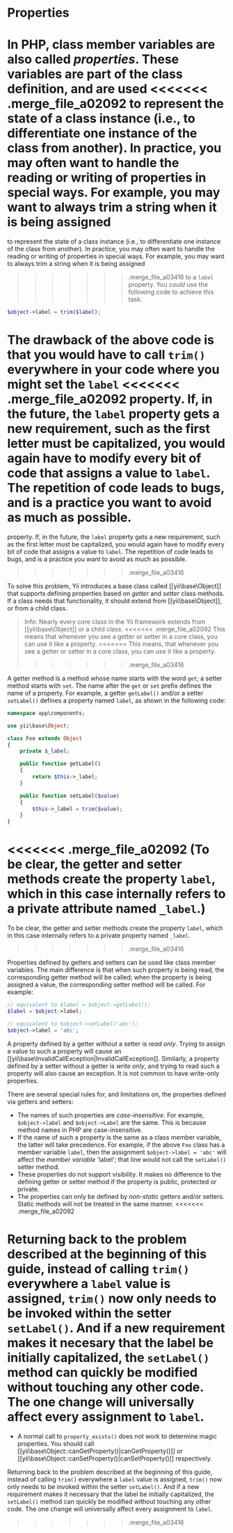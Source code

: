 Properties
==========

In PHP, class member variables are also called *properties*. These variables are part of the class definition, and are used
<<<<<<< .merge_file_a02092
to represent the state of a class instance (i.e., to differentiate one instance of the class from another). In practice, you may often want to handle the reading or writing of properties in special ways. For example, you may want to always trim a string when it is being assigned
=======
to represent the state of a class instance (i.e., to differentiate one instance of the class from another).
In practice, you may often want to handle the reading or writing of properties in special ways. For example,
you may want to always trim a string when it is being assigned
>>>>>>> .merge_file_a03416
to a `label` property. You *could* use the following code to achieve this task:

```php
$object->label = trim($label);
```

The drawback of the above code is that you would have to call `trim()` everywhere in your code where you might set the `label`
<<<<<<< .merge_file_a02092
property. If, in the future, the `label` property gets a new requirement, such as the first letter must be capitalized, you would again have to modify every bit of code that assigns a value to `label`. The repetition of code leads to bugs, and is a practice you want to avoid as much as possible.
=======
property. If, in the future, the `label` property gets a new requirement, such as the first letter must be capitalized,
you would again have to modify every bit of code that assigns a value to `label`.
The repetition of code leads to bugs, and is a practice you want to avoid as much as possible.
>>>>>>> .merge_file_a03416

To solve this problem, Yii introduces a base class called [[yii\base\Object]] that supports defining properties
based on *getter* and *setter* class methods. If a class needs that functionality, it should extend from
[[yii\base\Object]], or from a child class.

> Info: Nearly every core class in the Yii framework extends from [[yii\base\Object]] or a child class.
<<<<<<< .merge_file_a02092
  This means that whenever you see a getter or setter in a core class, you can use it like a property.
=======
  This means, that whenever you see a getter or setter in a core class, you can use it like a property.
>>>>>>> .merge_file_a03416

A getter method is a method whose name starts with the word `get`; a setter method starts with `set`.
The name after the `get` or `set` prefix defines the name of a property. For example, a getter `getLabel()` and/or
a setter `setLabel()` defines a property named `label`, as shown in the following code:

```php
namespace app\components;

use yii\base\Object;

class Foo extends Object
{
    private $_label;

    public function getLabel()
    {
        return $this->_label;
    }

    public function setLabel($value)
    {
        $this->_label = trim($value);
    }
}
```

<<<<<<< .merge_file_a02092
(To be clear, the getter and setter methods create the property `label`, which in this case internally refers to a private attribute named `_label`.)
=======
To be clear, the getter and setter methods create the property `label`, which in this case internally refers to a private
property named `_label`.
>>>>>>> .merge_file_a03416

Properties defined by getters and setters can be used like class member variables. The main difference is that
when such property is being read, the corresponding getter method will be called;  when the property is
being assigned a value, the corresponding setter method will be called. For example:

```php
// equivalent to $label = $object->getLabel();
$label = $object->label;

// equivalent to $object->setLabel('abc');
$object->label = 'abc';
```

A property defined by a getter without a setter is *read only*. Trying to assign a value to such a property will cause
an [[yii\base\InvalidCallException|InvalidCallException]]. Similarly, a property defined by a setter without a getter
is *write only*, and trying to read such a property will also cause an exception. It is not common to have write-only
properties.

There are several special rules for, and limitations on, the properties defined via getters and setters:

* The names of such properties are *case-insensitive*. For example, `$object->label` and `$object->Label` are the same.
  This is because method names in PHP are case-insensitive.
* If the name of such a property is the same as a class member variable, the latter will take precedence.
  For example, if the above `Foo` class has a member variable `label`, then the assignment `$object->label = 'abc'`
  will affect the *member variable* 'label'; that line would not call the  `setLabel()` setter method.
* These properties do not support visibility. It makes no difference to the defining getter or setter method if the property is public, protected or private.
* The properties can only be defined by *non-static* getters and/or setters. Static methods will not be treated in the same manner.
<<<<<<< .merge_file_a02092

Returning back to the problem described at the beginning of this guide, instead of calling `trim()` everywhere a `label` value is assigned, `trim()` now only needs to be invoked within the setter `setLabel()`. And if a new requirement makes it necesary that the label be initially capitalized, the `setLabel()` method can quickly be modified without touching any other code. The one change will universally affect every assignment to `label`.
=======
* A normal call to `property_exists()` does not work to determine magic properties. You should call [[yii\base\Object::canGetProperty()|canGetProperty()]]
  or [[yii\base\Object::canSetProperty()|canSetProperty()]] respectively.

Returning back to the problem described at the beginning of this guide, instead of calling `trim()` everywhere a `label` value is assigned,
`trim()` now only needs to be invoked within the setter `setLabel()`.
And if a new requirement makes it necessary that the label be initially capitalized, the `setLabel()` method can quickly
be modified without touching any other code. The one change will universally affect every assignment to `label`.
>>>>>>> .merge_file_a03416
